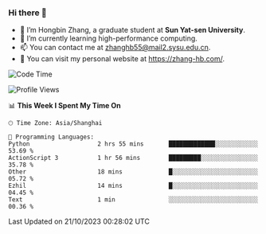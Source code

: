 ### Hi there 👋

- 🔭 I’m Hongbin Zhang, a graduate student at **Sun Yat-sen University**.
- 🌱 I’m currently learning high-performance computing.
- 📫 You can contact me at zhanghb55@mail2.sysu.edu.cn.
- 👀 You can visit my personal website at https://zhang-hb.com/.

<!--START_SECTION:waka-->
![Code Time](http://img.shields.io/badge/Code%20Time-238%20hrs%2019%20mins-blue)

![Profile Views](http://img.shields.io/badge/Profile%20Views-2-blue)

📊 **This Week I Spent My Time On** 

```text
🕑︎ Time Zone: Asia/Shanghai

💬 Programming Languages: 
Python                   2 hrs 55 mins       █████████████░░░░░░░░░░░░   53.69 % 
ActionScript 3           1 hr 56 mins        █████████░░░░░░░░░░░░░░░░   35.78 % 
Other                    18 mins             █░░░░░░░░░░░░░░░░░░░░░░░░   05.72 % 
Ezhil                    14 mins             █░░░░░░░░░░░░░░░░░░░░░░░░   04.45 % 
Text                     1 min               ░░░░░░░░░░░░░░░░░░░░░░░░░   00.36 % 
```


 Last Updated on 21/10/2023 00:28:02 UTC
<!--END_SECTION:waka-->